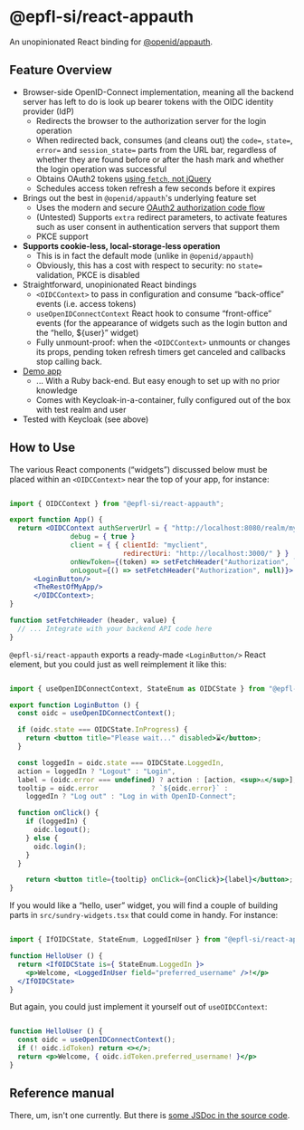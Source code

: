 # @epfl-si/react-appauth

An unopinionated React binding for [@openid/appauth](https://www.npmjs.com/package/@openid/appauth).

## Feature Overview

- Browser-side OpenID-Connect implementation, meaning all the backend server has left to do is look up bearer tokens with the OIDC identity provider (IdP)
  - Redirects the browser to the authorization server for the login operation
  - When redirected back, consumes (and cleans out) the `code=`, `state=`, `error=` and `session_state=` parts from the URL bar, regardless of whether they are found before or after the hash mark and whether the login operation was successful
  - Obtains OAuth2 tokens [using `fetch`, not jQuery](https://github.com/openid/AppAuth-JS/issues/191#issuecomment-944210147)
  - Schedules access token refresh a few seconds before it expires
- Brings out the best in `@openid/appauth`'s underlying feature set
  - Uses the modern and secure [OAuth2 authorization code flow](https://darutk.medium.com/diagrams-of-all-the-openid-connect-flows-6968e3990660)
  - (Untested) Supports `extra` redirect parameters, to activate features such as user consent in authentication servers that support them
  - PKCE support
- **Supports cookie-less, local-storage-less operation**
  - This is in fact the default mode (unlike in `@openid/appauth`)
  - Obviously, this has a cost with respect to security: no `state=` validation, PKCE is disabled
- Straightforward, unopinionated React bindings
  - `<OIDCContext>` to pass in configuration and consume “back-office” events (i.e. access tokens)
  - `useOpenIDConnectContext` React hook to consume “front-office” events (for the appearance of widgets such as the login button and the “hello, ${user}” widget)
  - Fully unmount-proof: when the `<OIDCContext>` unmounts or changes its props, pending token refresh timers get canceled and callbacks stop calling back.
- [Demo app](https://github.com/epfl-si/rails.starterkit)
  - ... With a Ruby back-end. But easy enough to set up with no prior knowledge
  - Comes with Keycloak-in-a-container, fully configured out of the box with test realm and user
- Tested with Keycloak (see above)

## How to Use

The various React components (“widgets”) discussed below must be placed within an `<OIDCContext>` near the top of your app, for instance:

```jsx

import { OIDCContext } from "@epfl-si/react-appauth";

export function App() {
  return <OIDCContext authServerUrl = { "http://localhost:8080/realm/myrealm/" }
               debug = { true }
               client = { { clientId: "myclient",
                            redirectUri: "http://localhost:3000/" } }
               onNewToken={(token) => setFetchHeader("Authorization", `Bearer ${token}`)}
               onLogout={() => setFetchHeader("Authorization", null)}>
      <LoginButton/>
      <TheRestOfMyApp/>
      </OIDCContext>;
}

function setFetchHeader (header, value) {
  // ... Integrate with your backend API code here
}

```

`@epfl-si/react-appauth` exports a ready-made `<LoginButton/>` React element, but you could just as well reimplement it like this:

```jsx

import { useOpenIDConnectContext, StateEnum as OIDCState } from "@epfl-si/react-appauth";

export function LoginButton () {
  const oidc = useOpenIDConnectContext();

  if (oidc.state === OIDCState.InProgress) {
    return <button title="Please wait..." disabled>⌛</button>;
  }

  const loggedIn = oidc.state === OIDCState.LoggedIn,
  action = loggedIn ? "Logout" : "Login",
  label = (oidc.error === undefined) ? action : [action, <sup>⚠</sup>],
  tooltip = oidc.error             ? `${oidc.error}` :
    loggedIn ? "Log out" : "Log in with OpenID-Connect";

  function onClick() {
    if (loggedIn) {
      oidc.logout();
    } else {
      oidc.login();
    }
  }

    return <button title={tooltip} onClick={onClick}>{label}</button>;
}

```

If you would like a “hello, user” widget, you will find a couple of building parts in `src/sundry-widgets.tsx` that could come in handy. For instance:

```jsx

import { IfOIDCState, StateEnum, LoggedInUser } from "@epfl-si/react-appauth";

function HelloUser () {
  return <IfOIDCState is={ StateEnum.LoggedIn }>
    <p>Welcome, <LoggedInUser field="preferred_username" />!</p>
  </IfOIDCState>
}

```

But again, you could just implement it yourself out of `useOIDCContext`:

```jsx

function HelloUser () {
  const oidc = useOpenIDConnectContext();
  if (! oidc.idToken) return <></>;
  return <p>Welcome, { oidc.idToken.preferred_username! }</p>
}

```

## Reference manual

There, um, isn't one currently. But there is [some JSDoc in the source code](https://github.com/epfl-si/react-npm-modules/blob/master/react-appauth/src/OpenIDConnect.tsx).
